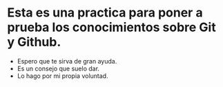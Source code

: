 # Esta es una practica para poner a prueba los conocimientos sobre Git y Github.

* Espero que te sirva de gran ayuda.
* Es un consejo que suelo dar.
* Lo hago por mi propia voluntad.